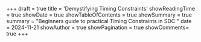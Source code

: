 +++
draft = true
title = 'Demystifying Timing Constraints'
showReadingTime = true
showDate = true
showTableOfContents = true
showSummary = true
summary = "Beginners guide to practical Timing Constraints in SDC "
date = 2024-11-21
showAuthor = true
showPagination = true
showComments= true
+++